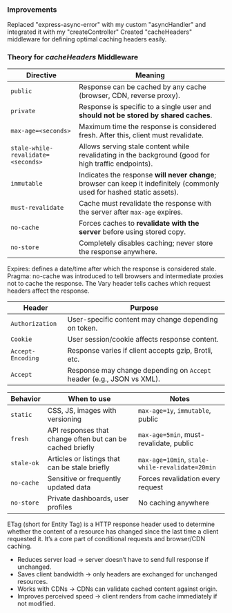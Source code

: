 


### Improvements
Replaced "express-async-error" with my custom "asyncHandler" and integrated it with my "createController"
Created "cacheHeaders" middleware for defining optimal caching headers easily. 


### Theory for *cacheHeaders* Middleware
| Directive                          | Meaning                                                                                                                  |
|------------------------------------|--------------------------------------------------------------------------------------------------------------------------|
| `public`                           | Response can be cached by any cache (browser, CDN, reverse proxy).                                                       |
| `private`                          | Response is specific to a single user and **should not be stored by shared caches**.                                     |
| `max-age=<seconds>`                | Maximum time the response is considered fresh. After this, client must revalidate.                                       |
| `stale-while-revalidate=<seconds>` | Allows serving stale content while revalidating in the background (good for high traffic endpoints).                     |
| `immutable`                        | Indicates the response **will never change**; browser can keep it indefinitely (commonly used for hashed static assets). |
| `must-revalidate`                  | Cache must revalidate the response with the server after `max-age` expires.                                              |
| `no-cache`                         | Forces caches to **revalidate with the server** before using stored copy.                                                |
| `no-store`                         | Completely disables caching; never store the response anywhere.                                                          |

Expires: defines a date/time after which the response is considered stale.
Pragma: no-cache was introduced to tell browsers and intermediate proxies not to cache the response.
The Vary header tells caches which request headers affect the response.

| Header            | Purpose                                                               |
|-------------------|-----------------------------------------------------------------------|
| `Authorization`   | User-specific content may change depending on token.                  |
| `Cookie`          | User session/cookie affects response content.                         |
| `Accept-Encoding` | Response varies if client accepts gzip, Brotli, etc.                  |
| `Accept`          | Response may change depending on `Accept` header (e.g., JSON vs XML). |

| Behavior   | When to use                                               | Notes                                           |
|------------|-----------------------------------------------------------|-------------------------------------------------|
| `static`   | CSS, JS, images with versioning                           | `max-age=1y`, `immutable`, public               |
| `fresh`    | API responses that change often but can be cached briefly | `max-age=5min`, must-revalidate, public         |
| `stale-ok` | Articles or listings that can be stale briefly            | `max-age=10min`, `stale-while-revalidate=20min` |
| `no-cache` | Sensitive or frequently updated data                      | Forces revalidation every request               |
| `no-store` | Private dashboards, user profiles                         | No caching anywhere                             |


ETag (short for Entity Tag) is a HTTP response header used to determine whether the content of a resource has changed since the last time a client requested it. It’s a core part of conditional requests and browser/CDN caching.
- Reduces server load → server doesn’t have to send full response if unchanged.
- Saves client bandwidth → only headers are exchanged for unchanged resources.
- Works with CDNs → CDNs can validate cached content against origin.
- Improves perceived speed → client renders from cache immediately if not modified.